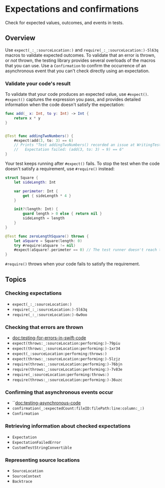 # Expectations and confirmations

<!--
This source file is part of the Swift.org open source project

Copyright (c) 2023–2024 Apple Inc. and the Swift project authors
Licensed under Apache License v2.0 with Runtime Library Exception

See https://swift.org/LICENSE.txt for license information
See https://swift.org/CONTRIBUTORS.txt for Swift project authors
-->

Check for expected values, outcomes, and events in tests.

## Overview

Use ``expect(_:_:sourceLocation:)`` and
``require(_:_:sourceLocation:)-5l63q`` macros to validate expected
outcomes.  To validate that an error is thrown, or _not_ thrown, the
testing library provides several overloads of the macros that you can
use.  Use a ``Confirmation`` to confirm the occurrence of an
asynchronous event that you can't check directly using an expectation.

### Validate your code's result

To validate that your code produces an expected value, use
`#expect()`.  `#expect()` captures the expression you pass, and
provides detailed information when the code doesn't satisfy the
expectation:

```swift
func add(_ x: Int, to y: Int) -> Int {
    return x * y
}


@Test func addingTwoNumbers() {
    #expect(add(3, to: 3) == 6)
    // Prints "Test addingTwoNumbers() recorded an issue at WritingTestsInSwiftTestingTests.swift:18:9:
    //   Expectation failed: (add(3, to: 3) → 9) == 6"
}
```

Your test keeps running after `#expect()` fails.  To stop the test
when the code doesn't satisfy a requirement, use `#require()` instead:

```swift
struct Square {
    let sideLength: Int

    var perimeter: Int {
        get { sideLength * 4 }
    }

    init?(length: Int) {
        guard length > 0 else { return nil }
        sideLength = length
    }
}

@Test func zeroLengthSquare() throws {
    let aSquare = Square(length: 0)
    try #require(aSquare != nil)
    #expect(aSquare?.perimeter == 0) // The test runner doesn't reach this line.
}
```

`#require()` throws when your code fails to satisfy the requirement.

## Topics

### Checking expectations

- ``expect(_:_:sourceLocation:)``
- ``require(_:_:sourceLocation:)-5l63q``
- ``require(_:_:sourceLocation:)-6w9oo``

### Checking that errors are thrown

- <doc:testing-for-errors-in-swift-code>
- ``expect(throws:_:sourceLocation:performing:)-79piu``
- ``expect(throws:_:sourceLocation:performing:)-1xr34``
- ``expect(_:sourceLocation:performing:throws:)``
- ``expect(throws:_:sourceLocation:performing:)-5lzjz``
- ``require(throws:_:sourceLocation:performing:)-76bjn``
- ``require(throws:_:sourceLocation:performing:)-7v83e``
- ``require(_:sourceLocation:performing:throws:)``
- ``require(throws:_:sourceLocation:performing:)-36uzc``

### Confirming that asynchronous events occur

- ``<doc:testing-asynchronous-code>
- ``confirmation(_:expectedCount:fileID:filePath:line:column:_:)``
- ``Confirmation``

### Retrieving information about checked expectations

- ``Expectation``
- ``ExpectationFailedError``
- ``CustomTestStringConvertible``

### Representing source locations

- ``SourceLocation``
- ``SourceContext``
- ``Backtrace``
